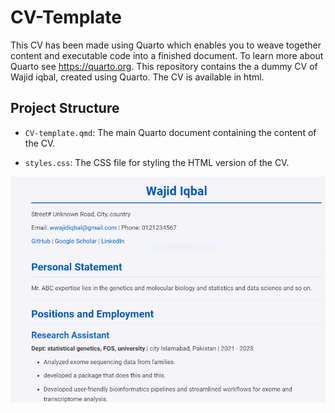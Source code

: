 # CV-Template 
This CV has been made using Quarto which enables you to weave together content and executable code into a finished document. To learn more about Quarto see https://quarto.org.
This repository contains the a dummy CV of Wajid iqbal, created using Quarto. The CV is available in html.

## Project Structure

-   `CV-template.qmd`: The main Quarto document containing the content of the CV.

-   `styles.css`: The CSS file for styling the HTML version of the CV.

![snapshot of the rendered html file](images/clipboard-1154946239.png)

